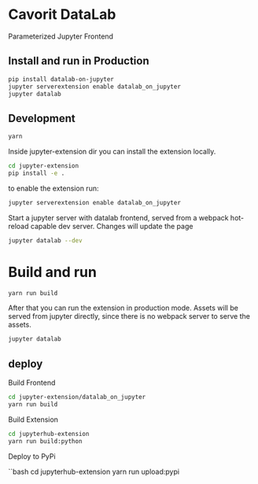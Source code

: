 # Cavorit DataLab

Parameterized Jupyter Frontend


## Install and run in Production

```bash
pip install datalab-on-jupyter
jupyter serverextension enable datalab_on_jupyter
jupyter datalab
```

## Development


```bash
yarn

```

Inside  jupyter-extension dir you can install the extension locally.


```bash
cd jupyter-extension
pip install -e .
```

to enable the extension run:

```bash
jupyter serverextension enable datalab_on_jupyter
```

Start a jupyter server with datalab frontend, served from a webpack hot-reload capable dev server.
Changes will update the page

```bash
jupyter datalab --dev
```


# Build and run

```bash
yarn run build
````

After that you can run the extension in production mode. 
Assets will be served from jupyter directly, since there is no webpack server to serve the assets.

```bash
jupyter datalab
```






## deploy

Build Frontend

```bash
cd jupyter-extension/datalab_on_jupyter
yarn run build
```

Build Extension

```bash
cd jupyterhub-extension
yarn run build:python
```


Deploy to PyPi

``bash
cd jupyterhub-extension
yarn run upload:pypi
```